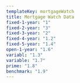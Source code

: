 ```yaml
---
templateKey: mortgageWatch
title: Mortgage Watch Data
fixed-1-year: "1"
fixed-2-year: "3"
fixed-3-year: "2"
fixed-4-year: "1.2"
fixed-5-year: "1.4"
open-1-year: "1.6"
variabl: "1.3"
variable: "1.7"
prime: "1.8"
benchmark: "1.9"
---
```


